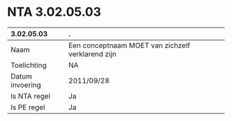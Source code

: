 # NTA 3.02.05.03

 3.02.05.03 | . 
 :--- | :--- 
 Naam | Een conceptnaam MOET van zichzelf verklarend zijn 
 Toelichting | NA 
 Datum invoering | 2011/09/28 
 Is NTA regel | Ja 
 Is PE regel | Ja 
